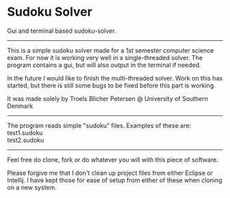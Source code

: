 # Sudoku Solver
Gui and terminal based sudoku-solver.

----
This is a simple sudoku solver made for a 1st semester computer science exam.
For now it is working very well in a single-threaded solver.
The program contains a gui, but will also output in the terminal if needed.

In the future I would like to finish the multi-threaded solver.
Work on this has started, but there is still some bugs to be fixed before this part is working.


It was made solely by Troels Blicher Petersen @ University of Southern Denmark

----
The program reads simple "sudoku" files. Examples of these are:
<br>test1.sudoku
<br>test2.sudoku

----

Feel free do clone, fork or do whatever you will with this piece of software.

Please forgive me that I don't clean up project files from either Eclipse or Intellij. I have kept those for ease of setup from either of these when cloning on a new system.
